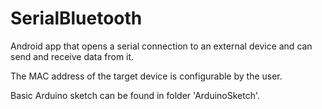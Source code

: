 SerialBluetooth
===============
Android app that opens a serial connection to an external device and can send and receive data from it.

The MAC address of the target device is configurable by the user.

Basic Arduino sketch can be found in folder 'ArduinoSketch'.

